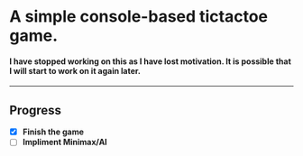 # A simple console-based tictactoe game.
#### I have stopped working on this as I have lost motivation. It is possible that I will start to work on it again later.
---
## Progress

- [x] **Finish the game**
- [ ] **Impliment Minimax/AI**
